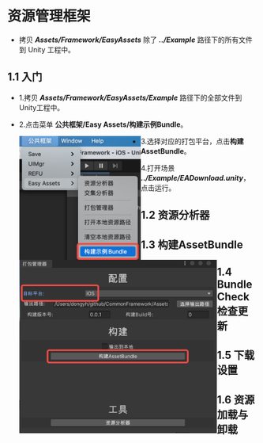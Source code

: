 # 资源管理框架
* 拷贝 ***Assets/Framework/EasyAssets*** 除了 ***../Example*** 路径下的所有文件到 Unity 工程中。

## 1.1 入门
* 1.拷贝 ***Assets/Framework/EasyAssets/Example*** 路径下的全部文件到Unity工程中。 

* 2.点击菜单 **公共框架/Easy Assets/构建示例Bundle**。

  <img src ="../../../picture/pic_411.png" height=250 alt="构建示例Bundle" align="left">

* 3.选择对应的打包平台，点击**构建AssetBundle**。

  <img src ="../../../picture/pic_412.png" height=350 alt="构建AssetBundle" align="left">

* 4.打开场景 ***../Example/EADownload.unity***，点击运行。

## 1.2 资源分析器

## 1.3 构建AssetBundle

## 1.4 BundleCheck检查更新

## 1.5 下载设置

## 1.6 资源加载与卸载